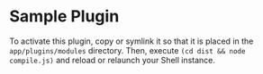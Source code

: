 # Sample Plugin

To activate this plugin, copy or symlink it so that it is placed in
the `app/plugins/modules` directory. Then, execute `(cd dist &&
node compile.js)` and reload or relaunch your Shell instance.
